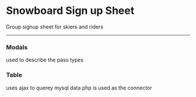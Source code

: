 # Snowboard Sign up Sheet
Group signup sheet for skiers and riders


------
### Modals
used to describe the pass types

### Table
uses ajax to querey mysql data
php is used as the connector
